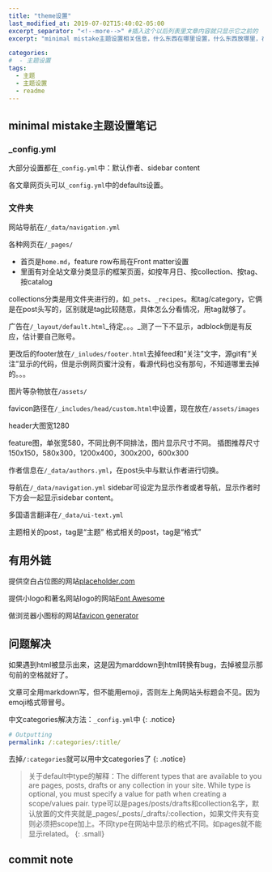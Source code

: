 ```yaml
---
title: "theme设置"
last_modified_at: 2019-07-02T15:40:02-05:00
excerpt_separator: "<!--more-->" #插入这个以后列表里文章内容就只显示它之前的
excerpt: "minimal mistake主题设置相关信息，什么东西在哪里设置，什么东西放哪里，在哪里找等等。"

categories:
#  - 主题设置
tags:
  - 主题
  - 主题设置
  - readme
---
```

## minimal mistake主题设置笔记

### _config.yml
大部分设置都在`_config.yml`中：默认作者、sidebar content

各文章网页头可以`_config.yml`中的defaults设置。


### 文件夹
网站导航在`/_data/navigation.yml`

各种网页在`/_pages/`
- 首页是`home.md`，feature row布局在Front matter设置
- 里面有对全站文章分类显示的框架页面，如按年月日、按collection、按tag、按catalog

collections分类是用文件夹进行的，如`_pets`、`_recipes`。和tag/category，它俩是在post头写的，区别就是tag比较随意，具体怎么分看情况，用tag就够了。



广告在`/_layout/default.html`_待定。。。_测了一下不显示，adblock倒是有反应，估计要自己账号。

更改后的footer放在`/_inludes/footer.html`去掉feed和“关注”文字，源git有“关注”显示的代码，但是示例网页蜜汁没有，看源代码也没有那句，不知道哪里去掉的。。。

图片等杂物放在`/assets/`

favicon路径在`/_includes/head/custom.html`中设置，现在放在`/assets/images`

header大图宽1280

feature图，单张宽580，不同比例不同排法，图片显示尺寸不同。
插图推荐尺寸150x150，580x300，1200x400，300x200，600x300


作者信息在`/_data/authors.yml`，在post头中与默认作者进行切换。

导航在`/_data/navigation.yml`
sidebar可设定为显示作者或者导航，显示作者时下方会一起显示sidebar content。



多国语言翻译在`/_data/ui-text.yml`


主题相关的post，tag是“主题”
格式相关的post，tag是“格式”

## 有用外链
提供空白占位图的网站[placeholder.com](https://placeholder.com/)

提供小logo和著名网站logo的网站[Font Awesome](https://fontawesome.com/icons?d=gallery&s=solid&m=free)

做浏览器小图标的网站[favicon generator](https://realfavicongenerator.net/)

## 问题解决
如果遇到html被显示出来，这是因为marddown到html转换有bug，去掉被显示那句前的空格就好了。

文章可全用markdown写，但不能用emoji，否则左上角网站头标题会不见。因为emoji格式带冒号。

中文categories解决方法：`_config.yml`中
{: .notice}

```yaml
# Outputting
permalink: /:categories/:title/
``` 
去掉`/:categories`就可以用中文categories了
{: .notice}

>关于default中type的解释：The different types that are available to you are pages, posts, drafts or any collection in your site. While type is optional, you must specify a value for path when creating a scope/values pair. type可以是pages/posts/drafts和collection名字，默认放置的文件夹就是_pages/_posts/_drafts/:collection，如果文件夹有变则必须把scope加上。不同type在网站中显示的格式不同。如pages就不能显示related。
{: .small}

## commit note
